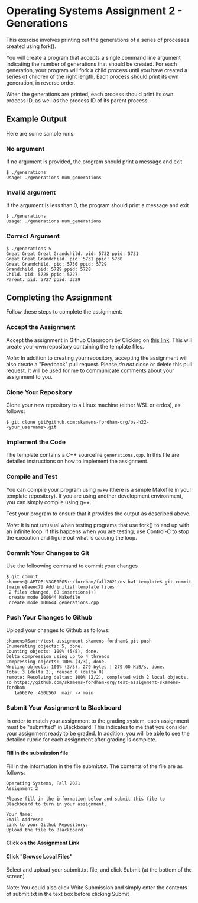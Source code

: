 # Operating Systems Assignment 2 - Generations
This exercise involves printing out the generations of a series of processes created using fork().

You will create a program that accepts a single command line argument indicating the number of generations that should be created. For each generation, your program will fork a child process until you have created a series of children of the right length. Each process should print its own generation, in reverse order.

When the generations are printed, each process should print its own process ID, as well as the process ID of its parent process.

## Example Output
Here are some sample runs:

### No argument
If no argument is provided, the program should print a message and exit

```
$ ./generations
Usage: ./generations num_generations
```
### Invalid argument
If the argument is less than 0, the program should print a message and exit
```
$ ./generations
Usage: ./generations num_generations
```
### Correct Argument
```
$ ./generations 5
Great Great Great Grandchild. pid: 5732 ppid: 5731
Great Great Grandchild. pid: 5731 ppid: 5730
Great Grandchild. pid: 5730 ppid: 5729
Grandchild. pid: 5729 ppid: 5728
Child. pid: 5728 ppid: 5727
Parent. pid: 5727 ppid: 3329
```
## Completing the Assignment
Follow these steps to complete the assignment:
### Accept the Assignment
Accept the assignment in Github Classroom by Clicking on [this link](https://classroom.github.com/a/EO3Kl9gF). This will create your own repository containing the template files.

*Note:* In addition to creating your repository, accepting the assignment will also create a "Feedback" pull request. Please _do not_ close or delete this pull request. It will be used for me to communicate comments about your assignment to you. 
### Clone Your Repository
Clone your new repository to a Linux machine (either WSL or erdos), as follows:
```
$ git clone git@github.com:skamens-fordham-org/os-h22-<your_username>.git
```
### Implement the Code
The template contains a C++ sourcefile `generations.cpp`. In this file are detailed instructions on how to implement the assignment.
### Compile and Test
You can compile your program using `make` (there is a simple Makefile in your template repository). If you are using another development environment, you can simply compile using g++.

Test your program to ensure that it provides the output as described above.

*Note:* It is not unusual when testing programs that use fork() to end up with an infinite loop. If this happens when you are testing, use Control-C to stop the execution and figure out what is causing the loop.
### Commit Your Changes to Git
Use the folloowing command to commit your changes
```
$ git commit
skamens@LAPTOP-V3GF0EG5:~/fordham/fall2021/os-hw1-template$ git commit
[main e9aeec7] Add initial template files
 2 files changed, 68 insertions(+)
 create mode 100644 Makefile
 create mode 100644 generations.cpp
```
### Push Your Changes to Github
Upload your changes to Github as follows:
```
skamens@Sam:~/test-assignment-skamens-fordham$ git push
Enumerating objects: 5, done.
Counting objects: 100% (5/5), done.
Delta compression using up to 4 threads
Compressing objects: 100% (3/3), done.
Writing objects: 100% (3/3), 279 bytes | 279.00 KiB/s, done.
Total 3 (delta 2), reused 0 (delta 0)
remote: Resolving deltas: 100% (2/2), completed with 2 local objects.
To https://github.com/skamens-fordham-org/test-assignment-skamens-fordham
   1a6667e..460b567  main -> main
```
### Submit Your Assignment to Blackboard
In order to match your assignment to the grading system, each assignment must be "submitted" in Blackboard. This indicates to me that you consider your assignment ready to be graded. In addition, you will be able to see the detailed rubric for each assignment after grading is complete.

#### Fill in the submission file
Fill in the information in the file submit.txt. The contents of the file are as follows:
```
Operating Systems, Fall 2021
Assignment 2

Please fill in the information below and submit this file to Blackboard to turn in your assignment.

Your Name:
Email Address:
Link to your Github Repository: 
Upload the file to Blackboard
```
#### Click on the Assignment Link

#### Click "Browse Local Files"
Select and upload your submit.txt file, and click Submit (at the bottom of the screen)

Note: You could also click Write Submission and simply enter the contents of submit.txt in the text box before clicking Submit



